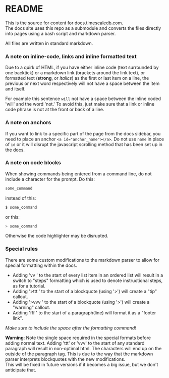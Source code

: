 # README #

This is the source for content for docs.timescaledb.com.  
The docs site uses this repo as a submodule and converts the files directly into
pages using a bash script and markdown parser.

All files are written in standard markdown.

### A note on inline-code, links and inline formatted text

Due to a quirk of HTML, if you have either inline code (text surrounded by one backtick) 
or a markdown link (brackets around the link text), or formatted text 
(**strong**, or _italics_) as the first or last item on a line, the previous or 
next word respectively will not have a space between the item and itself.  

For example this sentence `will`
not have a space between the inline coded 'will' and the word 'not.'  To avoid this, 
just make sure that a link or inline code phrase is not at the front or back of a line.

### A note on anchors

If you want to link to a specific part of the page from the docs sidebar, you
need to place an anchor `<a id="anchor_name"></a>`.  Do not use `name` in place
of `id` or it will disrupt the javascript scrolling method that has been set up
in the docs.

### A note on code blocks
When showing commands being entered from a command line, do not include a
character for the prompt.  Do this:

```bash
some_command
```

instead of this:
```bash
$ some_command
```

or this:
```bash
> some_command
```

Otherwise the code highlighter may be disrupted.

### Special rules
There are some custom modifications to the markdown parser to allow for special
formatting within the docs.  

+ Adding 'vv ' to the start of every list item in an ordered list will result in
  a switch to "steps" formatting which is used to denote instructional steps, as
  for a tutorial.
+ Adding '>ttt ' to the start of a blockquote (using '>') will create a "tip" callout.
+ Adding '>vvv ' to the start of a blockquote (using '>') will create a "warning" callout.
+ Adding 'fff ' to the start of a paragraph(line) will format it as a "footer link".

_Make sure to include the space after the formatting command!_

**Warning**: Note the single space required in the special formats before adding
normal text. Adding 'ttt' or 'vvv' to the start of any standard paragraph will
result in non-optimal html.  The characters will end up on the outside of the
paragraph tag.  This is due to the way that the markdown parser interprets
blockquotes with the new modifications.  
This will be fixed in future versions if it becomes a big issue, but we don't
anticipate that.
